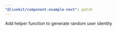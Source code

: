 ```yaml
---
"@livekit/component-example-next": patch
---
```


Add helper function to generate random user identity
